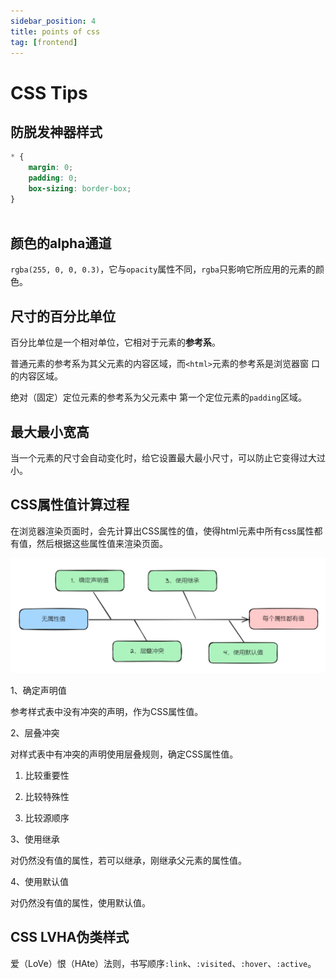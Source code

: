 ```yaml
---
sidebar_position: 4
title: points of css
tag: [frontend]
---
```


# CSS Tips

## 防脱发神器样式


```css
* {
    margin: 0;
    padding: 0;
    box-sizing: border-box;
}
 
```

## 颜色的alpha通道

`rgba(255, 0, 0, 0.3)`，它与`opacity`属性不同，`rgba`只影响它所应用的元素的颜色。

## 尺寸的百分比单位

百分比单位是一个相对单位，它相对于元素的**参考系**。

普通元素的参考系为其父元素的内容区域，而`<html>`元素的参考系是浏览器窗 口的内容区域。

绝对（固定）定位元素的参考系为父元素中 第一个定位元素的`padding`区域。

## 最大最小宽高

当一个元素的尺寸会自动变化时，给它设置最大最小尺寸，可以防止它变得过大过小。 


## CSS属性值计算过程

在浏览器渲染页面时，会先计算出CSS属性的值，使得html元素中所有css属性都有值，然后根据这些属性值来渲染页面。 

![css-computed.png](./imgs/css-computed.png)

1、确定声明值

参考样式表中没有冲突的声明，作为CSS属性值。

2、层叠冲突

对样式表中有冲突的声明使用层叠规则，确定CSS属性值。

1. 比较重要性

2. 比较特殊性

3. 比较源顺序
   

3、使用继承

对仍然没有值的属性，若可以继承，刚继承父元素的属性值。

4、使用默认值

对仍然没有值的属性，使用默认值。 

## CSS LVHA伪类样式

爱（LoVe）恨（HAte）法则，书写顺序`:link`、`:visited`、`:hover`、`:active`。

